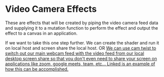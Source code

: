 # Video Camera Effects

These are effects that will be created by piping the video camera feed data and supplying it to a mutation function to perform the effect and output the effect to a canvas in an application.

If we want to take this one step further. We can create the shader and run it on local host and screen share the local host. OR [We can use cam twist to switch out our main webcam feed with the video feed from our local desktop screen share so that you don't even need to share your screen on applications like zoom, google meets, team, etc... Linked is an example of how this can be accomplished.](https://www.youtube.com/watch?v=LmWzMmebqPY)
